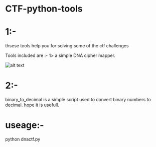 # CTF-python-tools
# 1:-
thsese tools help you for solving some of the ctf challenges

Tools included are :-
1> a simple DNA cipher mapper.

![alt text](https://github.com/JohnHammond/ctf-katana/blob/master/img/dna_codes.png)

# 2:-

binary_to_decimal is a simple script used to convert binary numbers to decimal.
hope it is usefull.

# useage:-
python dnactf.py


